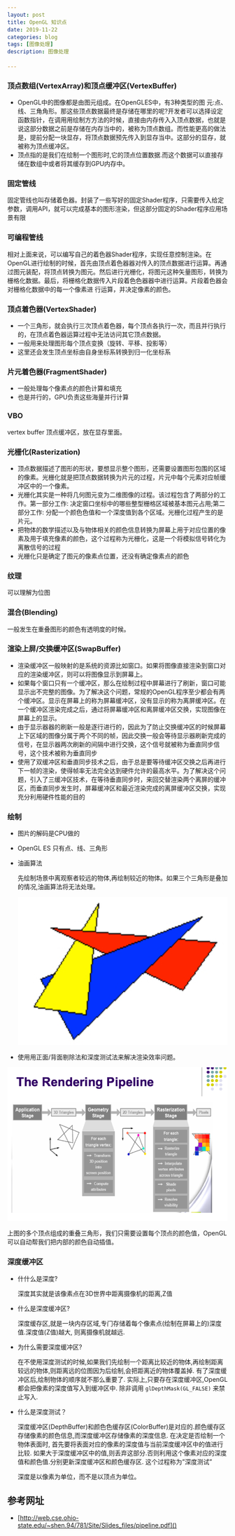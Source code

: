 ```yaml
---
layout: post
title: OpenGL 知识点
date: 2019-11-22
categories: blog
tags: [图像处理]
description: 图像处理

---
```


### 顶点数组(VertexArray)和顶点缓冲区(VertexBuffer)

* OpenGL中的图像都是由图元组成。在OpenGLES中，有3种类型的图 元:点、线、三⻆角形。那这些顶点数据最终是存储在哪⾥的呢?开发者可以选择设定函数指针，在调⽤用绘制⽅方法的时候，直接由内存传⼊入顶点数据，也就是说这部分数据之前是存储在内存当中的，被称为顶点数组。⽽性能更高的做法是，提前分配一块显存，将顶点数据预先传⼊到显存当中。这部分的显存，就被称为顶点缓冲区。
* 顶点指的是我们在绘制一个图形时,它的顶点位置数据.而这个数据可以直接存储在数组中或者将其缓存到GPU内存中。

### 固定管线

固定管线也叫存储着色器。封装了一些写好的固定Shader程序，只需要传入给定参数，调用API，就可以完成基本的图形渲染，但这部分固定的Shader程序应用场景有限

### 可编程管线

相对上面来说，可以编写自己的着色器Shader程序，实现任意控制渲染。在OpenGL进行绘制的时候，首先由顶点着色器器对传⼊的顶点数据进行运算。再通过图元装配，将顶点转换为图元。然后进行光栅化，将图元这种⽮量图形，转换为栅格化数据。最后，将栅格化数据传入片段着⾊色器器中进行运算。片段着色器会对栅格化数据中的每一个像素进 行运算，并决定像素的颜⾊。


### 顶点着色器(VertexShader)

* 一个三角形，就会执行三次顶点着色器，每个顶点各执行一次，而且并行执行的，在顶点着色器运算过程中无法访问其它顶点数据。
* 一般用来处理图形每个顶点变换（旋转、平移、投影等）
* 这里还会发生顶点坐标由自身坐标系转换到归一化坐标系

### 片元着色器(FragmentShader)

* 一般处理每个像素点的颜色计算和填充
* 也是并行的，GPU负责这些海量并行计算


### VBO

vertex buffer 顶点缓冲区，放在显存里面。

### 光栅化(Rasterization)

* 顶点数据描述了图形的形状，要想显示整个图形，还需要设置图形包围的区域的像素。光栅化就是把顶点数据转换为片元的过程，片元中每个元素对应帧缓冲区中的一个像素。
* 光栅化其实是一种将⼏何图元变为二维图像的过程。该过程包含了两部分的工作。第⼀部分⼯作: 决定窗⼝坐标中的哪些整型栅格区域被基本图元占用;第二部分工作: 分配⼀个颜⾊色值和⼀个深度值到各个区域。光栅化过程产生的是⽚元。
* 把物体的数学描述以及与物体相关的颜色信息转换为屏幕上⽤于对应位置的像素及用于填充像素的颜色，这个过程称为光栅化，这是一个将模拟信号转化为离散信号的过程
* 光栅化只是确定了图元的像素点位置，还没有确定像素点的颜色

### 纹理

可以理解为位图

### 混合(Blending)

一般发生在重叠图形的颜色有透明度的时候。

### 渲染上屏/交换缓冲区(SwapBuffer)

* 渲染缓冲区⼀般映射的是系统的资源比如窗口。如果将图像直接渲染到窗口对应的渲染缓冲区，则可以将图像显示到屏幕上。
* 如果每个窗⼝只有一个缓冲区，那么在绘制过程中屏幕进⾏了刷新，窗⼝可能显示出不完整的图像。为了解决这个问题，常规的OpenGL程序⾄少都会有两个缓冲区。显示在屏幕上的称为屏幕缓冲区，没有显示的称为离屏缓冲区。在一个缓冲区渲染完成之后，通过将屏幕缓冲区和离屏缓冲区交换，实现图像在屏幕上的显示。
* 由于显示器器的刷新一般是逐行进行的，因此为了防⽌交换缓冲区的时候屏幕上下区域的图像分属于两个不同的帧，因此交换一般会等待显示器刷新完成的信号，在显示器两次刷新的间隔中进行交换，这个信号就被称为垂直同步信号，这个技术被称为垂直同步
* 使⽤了双缓冲区和垂直同步技术之后，由于总是要等待缓冲区交换之后再进⾏下⼀帧的渲染，使得帧率无法完全达到硬件允许的最高⽔平。为了解决这个问题，引⼊了三缓冲区技术，在等待垂直同步时，来回交替渲染两个离屏的缓冲区，⽽垂直同步发⽣时，屏幕缓冲区和最近渲染完成的离屏缓冲区交换，实现充分利⽤硬件性能的目的

### 绘制

* 图片的解码是CPU做的
* OpenGL ES 只有点、线、三角形
* 油画算法

    先绘制场景中离观察者较远的物体,再绘制较近的物体。如果三个三角形是叠加的情况,油画算法将无法处理。

    <div align = center>

    ![](/assets/images/2019/11-22-1.png)

    </div>
* 使⽤用正面/背面剔除法和深度测试法来解决渲染效率问题。

<div align = center>

![](/assets/images/2019/11-23-rendering-pipeline.png)

</div>

上图的多个顶点组成的重叠三角形，我们只需要设置每个顶点的颜色值，OpenGL可以自动帮我们把内部的颜色自动插值。


### 深度缓冲区

* 什什么是深度? 
    
    深度其实就是该像素点在3D世界中距离摄像机的距离,Z值

* 什么是深度缓冲区? 

    深度缓存区,就是一块内存区域,专⻔存储着每个像素点(绘制在屏幕上的)深度值.深度值(Z值)越⼤, 则离摄像机就越远.

* 为什么需要深度缓冲区? 

    在不使用深度测试的时候,如果我们先绘制⼀个距离⽐较近的物体,再绘制距离较远的物体,则距离远的位图因为后绘制,会把距离近的物体覆盖掉. 有了深度缓冲区后,绘制物体的顺序就不那么重要了. 实际上,只要存在深度缓冲区,OpenGL 都会把像素的深度值写⼊到缓冲区中. 除非调⽤ `glDepthMask(GL_FALSE)` 来禁止写⼊.

* 什么是深度测试？

    深度缓冲区(DepthBuffer)和颜⾊色缓存区(ColorBuffer)是对应的.颜⾊缓存区存储像素的颜⾊信息,⽽深度缓冲区存储像素的深度信息. 在决定是否绘制⼀个物体表⾯时, 首先要将表⾯对应的像素的深度值与当前深度缓冲区中的值进⾏⽐较. 如果大于深度缓冲区中的值,则丢弃这部分.否则利⽤这个像素对应的深度值和颜⾊值.分别更新深度缓冲区和颜⾊缓存区. 这个过程称为”深度测试”

    深度是以像素为单位，而不是以顶点为单位。

## 参考网址

* [http://web.cse.ohio-state.edu/~shen.94/781/Site/Slides_files/pipeline.pdf]()